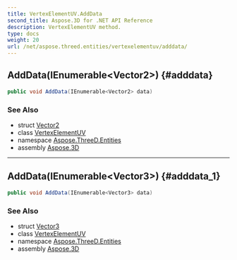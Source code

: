```yaml
---
title: VertexElementUV.AddData
second_title: Aspose.3D for .NET API Reference
description: VertexElementUV method. 
type: docs
weight: 20
url: /net/aspose.threed.entities/vertexelementuv/adddata/
---
```

## AddData(IEnumerable&lt;Vector2&gt;) {#adddata}

```csharp
public void AddData(IEnumerable<Vector2> data)
```

### See Also

* struct [Vector2](../../../aspose.threed.utilities/vector2/)
* class [VertexElementUV](../)
* namespace [Aspose.ThreeD.Entities](../../vertexelementuv/)
* assembly [Aspose.3D](../../../)

---

## AddData(IEnumerable&lt;Vector3&gt;) {#adddata_1}

```csharp
public void AddData(IEnumerable<Vector3> data)
```

### See Also

* struct [Vector3](../../../aspose.threed.utilities/vector3/)
* class [VertexElementUV](../)
* namespace [Aspose.ThreeD.Entities](../../vertexelementuv/)
* assembly [Aspose.3D](../../../)


